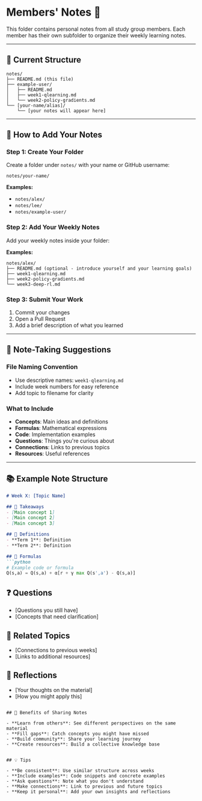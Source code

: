 # Members' Notes 📝

This folder contains personal notes from all study group members. Each member has their own subfolder to organize their weekly learning notes.

---

## 📁 Current Structure

```
notes/
├── README.md (this file)
├── example-user/
│   ├── README.md
│   ├── week1-qlearning.md
│   └── week2-policy-gradients.md
└── [your-name/alias]/
    └── [your notes will appear here]
```

---

## 🤝 How to Add Your Notes

### Step 1: Create Your Folder
Create a folder under `notes/` with your name or GitHub username:

```
notes/your-name/
```

**Examples:**
- `notes/alex/`
- `notes/lee/`
- `notes/example-user/`

### Step 2: Add Your Weekly Notes
Add your weekly notes inside your folder:

**Examples:**
```
notes/alex/
├── README.md (optional - introduce yourself and your learning goals)
├── week1-qlearning.md
├── week2-policy-gradients.md
└── week3-deep-rl.md
```

### Step 3: Submit Your Work
1. Commit your changes
2. Open a Pull Request
3. Add a brief description of what you learned

---

## 📝 Note-Taking Suggestions

### File Naming Convention
- Use descriptive names: `week1-qlearning.md`
- Include week numbers for easy reference
- Add topic to filename for clarity

### What to Include
- **Concepts**: Main ideas and definitions
- **Formulas**: Mathematical expressions
- **Code**: Implementation examples
- **Questions**: Things you're curious about
- **Connections**: Links to previous topics
- **Resources**: Useful references

---

## 📚 Example Note Structure

```markdown
# Week X: [Topic Name]

## 🎯 Takeaways
- [Main concept 1]
- [Main concept 2]
- [Main concept 3]

## 📖 Definitions
- **Term 1**: Definition
- **Term 2**: Definition

## 🧮 Formulas
```python
# Example code or formula
Q(s,a) = Q(s,a) + α[r + γ max Q(s',a') - Q(s,a)]
```

## ❓ Questions 
- [Questions you still have]
- [Concepts that need clarification]

## 🔗 Related Topics
- [Connections to previous weeks]
- [Links to additional resources]


## 📝 Reflections
- [Your thoughts on the material]
- [How you might apply this]
```

## 🎯 Benefits of Sharing Notes

- **Learn from others**: See different perspectives on the same material
- **Fill gaps**: Catch concepts you might have missed
- **Build community**: Share your learning journey
- **Create resources**: Build a collective knowledge base


## 💡 Tips

- **Be consistent**: Use similar structure across weeks
- **Include examples**: Code snippets and concrete examples
- **Ask questions**: Note what you don't understand
- **Make connections**: Link to previous and future topics
- **Keep it personal**: Add your own insights and reflections
